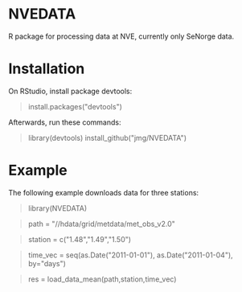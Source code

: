 # NVEDATA

R package for processing data at NVE, currently only SeNorge data.

# Installation

On RStudio, install package devtools:

> install.packages("devtools")

Afterwards, run these commands:

> library(devtools)
> install_github("jmg/NVEDATA")

# Example

The following example downloads data for three stations:

> library(NVEDATA)

> path = "//hdata/grid/metdata/met_obs_v2.0"

> station = c("1.48","1.49","1.50")

> time_vec = seq(as.Date("2011-01-01"), as.Date("2011-01-04"), by="days")

> res = load_data_mean(path,station,time_vec)



